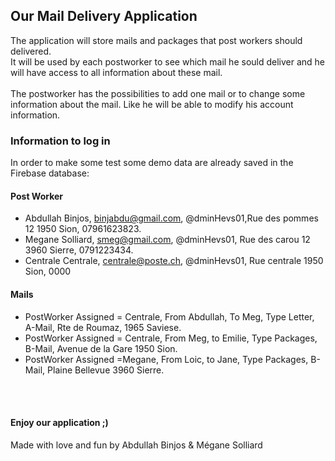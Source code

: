 ## Our Mail Delivery Application

The application will store mails and packages that post workers should delivered. <br />
It will be used by each postworker to see which mail he sould deliver and he will have access to all information about these mail. <br />
<br />
The postworker has the possibilities to add one mail or to change some information about the mail. Like he will be able to modify his account information.

### Information to log in

In order to make some test some demo data are already saved in the Firebase database:

#### Post Worker
- Abdullah Binjos, binjabdu@gmail.com, @dminHevs01,Rue des pommes 12 1950 Sion, 07961623823. <br />
- Megane Solliard, smeg@gmail.com, @dminHevs01, Rue des carou 12 3960 Sierre, 0791223434. <br />
- Centrale Centrale, centrale@poste.ch, @dminHevs01, Rue centrale 1950 Sion, 0000<br />



#### Mails
- PostWorker Assigned = Centrale, From Abdullah, To Meg, Type Letter, A-Mail, Rte de Roumaz, 1965 Saviese. 
- PostWorker Assigned = Centrale, From Meg, to Emilie, Type Packages, B-Mail, Avenue de la Gare 1950 Sion.
- PostWorker Assigned =Megane, From Loic, to Jane, Type Packages, B-Mail, Plaine Bellevue 3960 Sierre.

<br />
<br />

#### Enjoy our application ;)
Made with love and fun by Abdullah Binjos & Mégane Solliard
